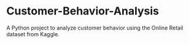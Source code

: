 # Customer-Behavior-Analysis
A Python project to analyze customer behavior using the Online Retail dataset from Kaggle.
